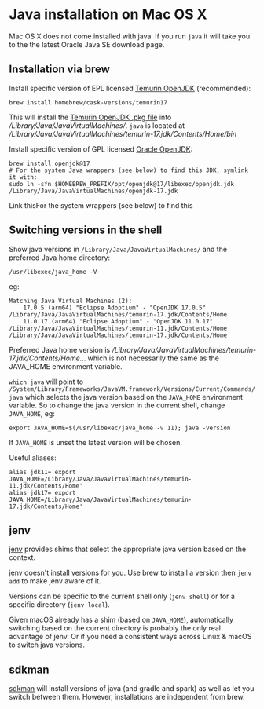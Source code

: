 # Java installation on Mac OS X

Mac OS X does not come installed with java. If you run `java` it will take you to the the latest Oracle Java SE download page.

## Installation via brew

Install specific version of EPL licensed [Temurin OpenJDK](https://github.com/Homebrew/homebrew-cask-versions/blob/master/Casks/temurin17.rb) (recommended):

```
brew install homebrew/cask-versions/temurin17
```

This will install the [Temurin OpenJDK .pkg file](https://github.com/adoptium/temurin17-binaries/releases) into _/Library/Java/JavaVirtualMachines/_. `java` is located at _/Library/Java/JavaVirtualMachines/temurin-17.jdk/Contents/Home/bin_

Install specific version of GPL licensed [Oracle OpenJDK](https://github.com/Homebrew/homebrew-core/blob/HEAD/Formula/openjdk@17.rb):

```
brew install openjdk@17
# For the system Java wrappers (see below) to find this JDK, symlink it with:
sudo ln -sfn $HOMEBREW_PREFIX/opt/openjdk@17/libexec/openjdk.jdk /Library/Java/JavaVirtualMachines/openjdk-17.jdk
```

Link thisFor the system wrappers (see below) to find this

## Switching versions in the shell

Show java versions in `/Library/Java/JavaVirtualMachines/` and the preferred Java home directory:

```
/usr/libexec/java_home -V
```

eg:

```
Matching Java Virtual Machines (2):
    17.0.5 (arm64) "Eclipse Adoptium" - "OpenJDK 17.0.5" /Library/Java/JavaVirtualMachines/temurin-17.jdk/Contents/Home
    11.0.17 (arm64) "Eclipse Adoptium" - "OpenJDK 11.0.17" /Library/Java/JavaVirtualMachines/temurin-11.jdk/Contents/Home
/Library/Java/JavaVirtualMachines/temurin-17.jdk/Contents/Home
```

Preferred Java home version is _/Library/Java/JavaVirtualMachines/temurin-17.jdk/Contents/Home_... which is not necessarily the same as the JAVA_HOME environment variable.

`which java` will point to `/System/Library/Frameworks/JavaVM.framework/Versions/Current/Commands/java` which selects the java version based on the `JAVA_HOME` environment variable. So to change the java version in the current shell, change `JAVA_HOME`, eg:

```
export JAVA_HOME=$(/usr/libexec/java_home -v 11); java -version
```

If `JAVA_HOME` is unset the latest version will be chosen.

Useful aliases:

```
alias jdk11='export JAVA_HOME=/Library/Java/JavaVirtualMachines/temurin-11.jdk/Contents/Home'
alias jdk17='export JAVA_HOME=/Library/Java/JavaVirtualMachines/temurin-17.jdk/Contents/Home'
```

## jenv

[jenv](https://github.com/jenv/jenv) provides shims that select the appropriate java version based on the context.

jenv doesn't install versions for you. Use brew to install a version then `jenv add` to make jenv aware of it.

Versions can be specific to the current shell only (`jenv shell`) or for a specific directory (`jenv local`).

Given macOS already has a shim (based on `JAVA_HOME`), automatically switching based on the current directory is probably the only real advantage of jenv. Or if you need a consistent ways across Linux & macOS to switch java versions.

## sdkman

[sdkman](https://github.com/sdkman/sdkman-cli) will install versions of java (and gradle and spark) as well as let you switch between them. However, installations are independent from brew.
